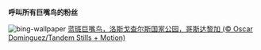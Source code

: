 
**呼叫所有巨嘴鸟的粉丝**

![bing-wallpaper](https://www.bing.com/th?id=OHR.LittleToucanet_ZH-CN2910262009_1920x1080.jpg)
[蓝斑巨嘴鸟，洛斯戈查尔斯国家公园，哥斯达黎加 (© Oscar Dominguez/Tandem Stills + Motion)](https://www.bing.com/search?q=%E8%93%9D%E6%96%91%E5%B7%A8%E5%98%B4%E9%B8%9F&amp;form=hpcapt&amp;mkt=zh-cn)
  